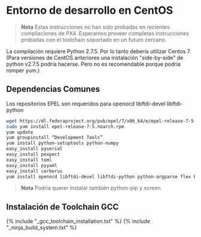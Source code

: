 # Entorno de desarrollo en CentOS

> **Nota** Estas instrucciones no han sido probadas en recientes compilaciones de PX4. Esperamos proveer completas instrucciones probadas con el toolchain soportado en un futuro cercano.

La compilación requiere Python 2.7.5. Por lo tanto debería utilizar Centos 7. (Para versiones de CentOS anteriores una instalación "side-by-side" de python v2.7.5 podría hacerse. Pero no es recomendable porque podría romper yum.)

## Dependencias Comunes

Los repositorios EPEL son requeridos para openocd libftdi-devel libftdi-python

```sh
wget https://dl.fedoraproject.org/pub/epel/7/x86_64/e/epel-release-7-5.noarch.rpm
sudo yum install epel-release-7-5.noarch.rpm
yum update
yum groupinstall “Development Tools”
yum install python-setuptools python-numpy
easy_install pyserial
easy_install pexpect
easy_install toml
easy_install pyyaml
easy_install cerberus
yum install openocd libftdi-devel libftdi-python python-argparse flex bison-devel ncurses-devel ncurses-libs autoconf texinfo libtool zlib-devel cmake vim-common
```

> **Nota** Podría querer instalar también python-pip y screen

## Instalación de Toolchain GCC

<!-- import GCC toolchain common documentation --> {% include "_gcc_toolchain_installation.txt" %}

<!-- import docs ninja build system --> {% include "_ninja_build_system.txt" %}